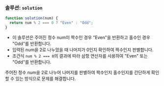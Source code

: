 ### 솔루션: `solution`

```javascript
function solution(num) {
  return num % 2 === 0 ? "Even" : "Odd";
}
```

- 이 솔루션은 주어진 정수 num이 짝수인 경우 "Even"을 반환하고 홀수인 경우 "Odd"를 반환합니다.
- 입력된 num을 2로 나누었을 때 나머지가 0인지 확인하여 짝수인지 판별합니다.
- 조건식 `num % 2 === 0`의 결과에 따라 삼항 연산자를 사용하여 "Even" 또는 "Odd"를 반환합니다.

주어진 정수 num을 2로 나누어 나머지를 판별하여 짝수인지 홀수인지를 간단하게 확인할 수 있는 방식으로 문제를 해결합니다.
